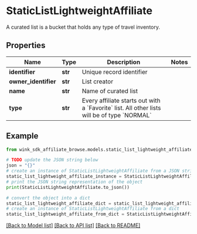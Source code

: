 # StaticListLightweightAffiliate

A curated list is a bucket that holds any type of travel inventory.

## Properties

Name | Type | Description | Notes
------------ | ------------- | ------------- | -------------
**identifier** | **str** | Unique record identifier | 
**owner_identifier** | **str** | List creator | 
**name** | **str** | Name of curated list | 
**type** | **str** | Every affiliate starts out with a &#x60;Favorite&#x60; list. All other lists will be of type &#x60;NORMAL&#x60; | 

## Example

```python
from wink_sdk_affiliate_browse.models.static_list_lightweight_affiliate import StaticListLightweightAffiliate

# TODO update the JSON string below
json = "{}"
# create an instance of StaticListLightweightAffiliate from a JSON string
static_list_lightweight_affiliate_instance = StaticListLightweightAffiliate.from_json(json)
# print the JSON string representation of the object
print(StaticListLightweightAffiliate.to_json())

# convert the object into a dict
static_list_lightweight_affiliate_dict = static_list_lightweight_affiliate_instance.to_dict()
# create an instance of StaticListLightweightAffiliate from a dict
static_list_lightweight_affiliate_from_dict = StaticListLightweightAffiliate.from_dict(static_list_lightweight_affiliate_dict)
```
[[Back to Model list]](../README.md#documentation-for-models) [[Back to API list]](../README.md#documentation-for-api-endpoints) [[Back to README]](../README.md)



